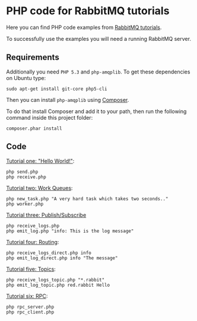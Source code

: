 # PHP code for RabbitMQ tutorials

Here you can find PHP code examples from [RabbitMQ
tutorials](http://www.rabbitmq.com/getstarted.html).

To successfully use the examples you will need a running RabbitMQ server.

## Requirements

Additionally you need `PHP 5.3` and `php-amqplib`. To get these
dependencies on Ubuntu type:

    sudo apt-get install git-core php5-cli

Then you can install `php-amqplib` using [Composer](http://getcomposer.org).

To do that install Composer and add it to your path, then run the following command
inside this project folder:

    composer.phar install

## Code

[Tutorial one: "Hello World!"](http://www.rabbitmq.com/tutorial-one-python.html):

    php send.php
    php receive.php


[Tutorial two: Work Queues](http://www.rabbitmq.com/tutorial-two-python.html):

    php new_task.php "A very hard task which takes two seconds.."
    php worker.php


[Tutorial three: Publish/Subscribe](http://www.rabbitmq.com/tutorial-three-python.html)

    php receive_logs.php
    php emit_log.php "info: This is the log message"

[Tutorial four: Routing](http://www.rabbitmq.com/tutorial-four-python.html):

    php receive_logs_direct.php info
    php emit_log_direct.php info "The message"


[Tutorial five: Topics](http://www.rabbitmq.com/tutorial-five-python.html):

    php receive_logs_topic.php "*.rabbit"
    php emit_log_topic.php red.rabbit Hello

[Tutorial six: RPC](http://www.rabbitmq.com/tutorial-six-python.html):

    php rpc_server.php
    php rpc_client.php
